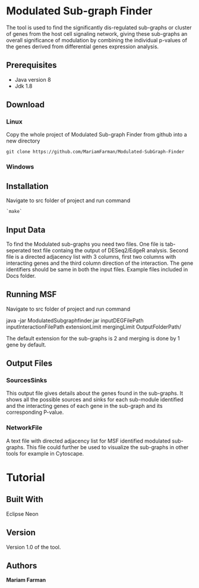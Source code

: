 # Modulated Sub-graph Finder

The tool is used to find the significantly dis-regulated sub-graphs or cluster of genes from the host cell signaling network, giving these sub-graphs an overall significance of modulation by combining the individual p-values of the genes derived from differential genes expression analysis. 

## Prerequisites

* Java version 8
* Jdk 1.8

## Download

### Linux

Copy the whole project of Modulated Sub-graph Finder from github into a new directory

`git clone https://github.com/MariamFarman/Modulated-SubGraph-Finder`

### Windows

## Installation
Navigate to src folder of project and run command

    `make`


## Input Data

To find the Modulated sub-graphs you need two files. One file is tab-seperated text file containg the output of DESeq2/EdgeR analysis. Second file is a directed adjacency list with 3 columns, first two columns with interacting genes and the third column direction of the interaction. The gene identifiers should be same in both the input files. Example files included in Docs folder.

## Running MSF
Navigate  to src folder of project and run command

java -jar ModulatedSubgraphfinder.jar inputDEGFilePath inputInteractionFilePath extensionLimit mergingLimit OutputFolderPath/

The default extension for the sub-graphs is 2 and merging is done by 1 gene by default. 

## Output Files

### SourcesSinks

This output file gives details about the genes found in the sub-graphs. It shows all the possible sources and sinks for each sub-module identified  and the interacting genes of each gene in the sub-graph and its corresponding P-value.

### NetworkFile
A text file with directed adjacency list for MSF identified modulated sub-graphs. This file could further be used to visualize the sub-graphs in other tools for example in Cytoscape.

# Tutorial


## Built With

Eclipse Neon

## Version

Version 1.0 of the tool.

## Authors

**Mariam Farman** 




